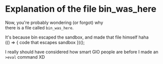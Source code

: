 # Explanation of the file bin_was_here
Now, you're probably wondering (or forgot) why  
there is a file called `bin_was_here`.  

It's because bin escaped the sandbox, and made that file himself haha  
	(() => {
	code that escapes sandbox
	})();  

I really should have considered how smart GIO people are before
I made an `>eval` command XD
